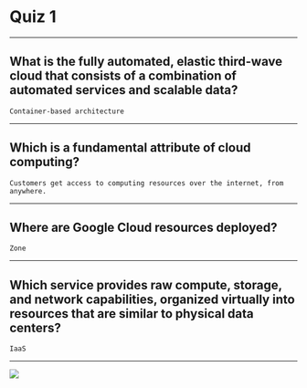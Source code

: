 # Quiz 1
____
## What is the fully automated, elastic third-wave cloud that consists of a combination of automated services and scalable data?
```Container-based architecture```
____
## Which is a fundamental attribute of cloud computing?
```Customers get access to computing resources over the internet, from anywhere.```
____
## Where are Google Cloud resources deployed?
```Zone```
____
## Which service provides raw compute, storage, and network capabilities, organized virtually into resources that are similar to physical data centers?
```IaaS```
____
[![](https://github.com/CodingWithHardik/CodingWithHardik/blob/main/img/subscribe_button.png)](https://www.youtube.com/@CloudHustlers)
